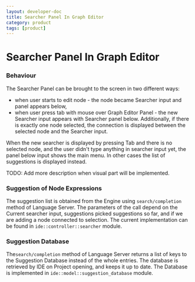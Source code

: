 ```yaml
---
layout: developer-doc
title: Searcher Panel In Graph Editor
category: product
tags: [product]
---
```


# Searcher Panel In Graph Editor

### Behaviour

The Searcher Panel can be brought to the screen in two different ways:
* when user starts to edit node - the node became Searcher input and panel appears below, 
* when user press tab with mouse over Graph Editor Panel - the new Searcher input appears with
  Searcher panel below. Additionally, if there is exactly one node selected, the connection is
  displayed between the selected node and the Searcher input.
  
When the new searcher is displayed by pressing Tab and there is no selected node, and the user
didn't type anything in searcher input yet, the panel below input shows the main menu. In other
cases the list of suggestions is displayed instead.

TODO: Add more description when visual part will be implemented.

### Suggestion of Node Expressions

The suggestion list is obtained from the Engine using `search/completion` method of Language Server.
The parameters of the call depend on the Current searcher input, suggestions picked suggestions so far, and
if we are adding a node connected to selection. The current implementation can be found in 
`ide::controller::searcher` module.

### Suggestion Database

The`search/completion` method of Language Server returns a list of keys to the Suggestion
Database instead of the whole entries. The database is retrieved by IDE on Project opening, and 
keeps it up to date. The Database is implemented in `ide::model::suggestion_database` module. 
